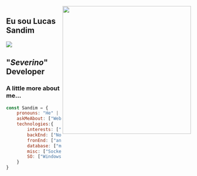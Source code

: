 <img align='right' src="https://i.giphy.com/media/hrRJ41JB2zlgZiYcCw/giphy.webp" width="350">

## Eu sou Lucas Sandim 

[<img src="https://img.shields.io/badge/linkedin-%230077B5.svg?&style=for-the-badge&logo=linkedin&logoColor=white" />](https://www.linkedin.com/in/lucas-sandim-59246bb0/)

## "_Severino_" Developer 

### A little more about me...  


```javascript
const Sandim = {
    pronouns: "He" | "Him",
    askMeAbout: ["Web dev", "Tech", "Desktop dev"],
    technologies:{
        interests: ["GoLang", "Flutter", "Elixir", "GCP", "AWS", "Jenkins", "K8S", "ATDD", "DDD", "BDD"],
        backEnd: ["Nodejs", "Express", "Python", "C#", "Java", "Laravel", "Adianti", "WPF"],
        fronEnd: ["angular(2)", "VueJs", "Bootstrap", "VuetiFy", "Materialize"],
        database: ["mongo", "mySql", "SQLite", "PostgreSQL"],
        misc: ["Socket.IO", "Docker", "TelegranAPI"],
        SO: ["Windows", "Linux"]
    }
}
```
